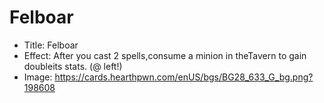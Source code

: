 # Felboar
- Title:  Felboar
- Effect:  After you cast 2 spells,consume a minion in theTavern to gain doubleits stats. (@ left!)
- Image:  https://cards.hearthpwn.com/enUS/bgs/BG28_633_G_bg.png?198608
